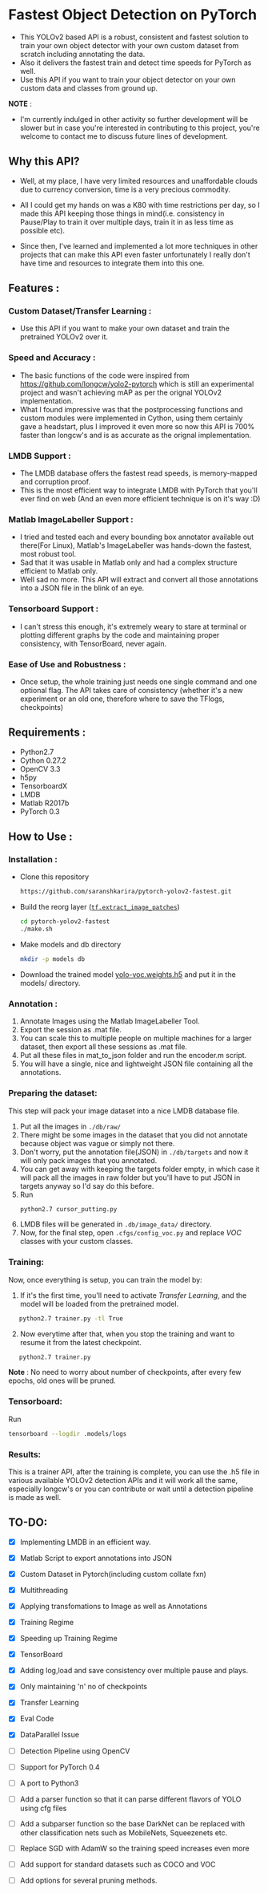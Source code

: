 # Fastest Object Detection on PyTorch
- This YOLOv2 based API is a robust, consistent and fastest solution to train your own object detector with your own custom dataset from scratch including annotating the data.
- Also it delivers the fastest train and detect time speeds for PyTorch as well.
- Use this API if you want to train your object detector on your own custom data and classes from ground up.

**NOTE** : 

- I'm currently indulged in other activity so further development will be slower but in case you're interested in contributing to this project, you're welcome to contact me to discuss future lines of development.

## Why this API?

- Well, at my place, I have very limited resources and unaffordable clouds due to currency conversion, time is a very precious commodity.

- All I could get my hands on was a K80 with time restrictions per day, so I made this API keeping those things in mind(i.e. consistency in Pause/Play to train it over multiple days, train it in as less time as possible etc). 

- Since then, I've learned and implemented a lot more techniques in other projects that can make this API even faster 
unfortunately I really don't have time and resources to integrate them into this one.

## Features :

### Custom Dataset/Transfer Learning :
- Use this API if you want to make your own dataset and train the pretrained YOLOv2 over it.

### Speed and Accuracy :
- The basic functions of the code were inspired from https://github.com/longcw/yolo2-pytorch which is still an experimental project and wasn't achieving mAP as per the orignal YOLOv2 implementation.
- What I found impressive was that the postprocessing functions and custom modules were implemented in Cython, using them certainly gave a headstart, plus I improved it even more so now this API is 700% faster than longcw's and is as accurate as the orignal implementation.

### LMDB Support : 
- The LMDB database offers the fastest read speeds, is memory-mapped and corruption proof.
- This is the most efficient way to integrate LMDB with PyTorch that you'll ever find on web (And an even more efficient technique is on it's way :D)

### Matlab ImageLabeller Support : 
- I tried and tested each and every bounding box annotator available out there(For Linux), Matlab's ImageLabeller was hands-down the fastest, most robust tool. 
- Sad that it was usable in Matlab only and had a complex structure efficient to Matlab only.
- Well sad no more. This API will extract and convert all those annotations into a JSON file in the blink of an eye.

### Tensorboard Support : 
- I can't stress this enough, it's extremely weary to stare at terminal or plotting different graphs by the code and maintaining proper consistency, with TensorBoard, never again.

### Ease of Use and Robustness : 
- Once setup, the whole training just needs one single command and one optional flag. The API takes care of consistency (whether it's a new experiment or an old one, therefore where to save the TFlogs, checkpoints)

## Requirements :
- Python2.7
- Cython 0.27.2
- OpenCV 3.3
- h5py
- TensorboardX
- LMDB
- Matlab R2017b 
- PyTorch 0.3

## How to Use :

### Installation :
- Clone this repository
  ```bash
  https://github.com/saranshkarira/pytorch-yolov2-fastest.git
  ```

- Build the reorg layer ([`tf.extract_image_patches`](https://www.tensorflow.org/api_docs/python/tf/extract_image_patches))
  ```bash
  cd pytorch-yolov2-fastest
  ./make.sh
  ```
- Make models and db directory
  ```bash
  mkdir -p models db
  ```
- Download the trained model [yolo-voc.weights.h5](https://drive.google.com/open?id=0B4pXCfnYmG1WUUdtRHNnLWdaMEU) and put it in the models/ directory.

### Annotation :
1. Annotate Images using the Matlab ImageLabeller Tool.
2. Export the session as .mat file.
3. You can scale this to multiple people on multiple machines for a larger dataset, then export all these sessions as .mat file.
4. Put all these files in mat_to_json folder and run the encoder.m script.
5. You will have a single, nice and lightweight JSON file containing all the annotations.

### Preparing the dataset:
This step will pack your image dataset into a nice LMDB database file.
1. Put all the images in ```./db/raw/```
2. There might be some images in the dataset that you did not annotate because object was vague or simply not there.
3. Don't worry, put the annotation file(JSON) in ```./db/targets``` and now it will only pack images that you annotated.
4. You can get away with keeping the targets folder empty, in which case it will pack all the images in raw folder but you'll have to put JSON in targets anyway so I'd say do this before.
5. Run 
    ```bash
    python2.7 cursor_putting.py
    ```
6. LMDB files will be generated in ```.db/image_data/``` directory.
7. Now, for the final step, open ```.cfgs/config_voc.py``` and replace *VOC* classes with your custom classes.

### Training:
Now, once everything is setup, you can train the model by:
1. If it's the first time, you'll need to activate *Transfer Learning*, and the model will be loaded from the pretrained model.
```bash
   python2.7 trainer.py -tl True
```
2. Now everytime after that, when you stop the training and want to resume it from the latest checkpoint.
```bash
   python2.7 trainer.py
```

**Note** : No need to worry about number of checkpoints, after every few epochs, old ones will be pruned.

### Tensorboard:
Run
  ```bash
  tensorboard --logdir .models/logs
  ```
### Results:
This is a trainer API, after the training is complete, you can use the .h5 file in various available YOLOv2 detection APIs and it will work all the same, especially longcw's or you can contribute or wait until a detection pipeline is made as well.

## TO-DO:
- [x] Implementing LMDB in an efficient way.
- [x] Matlab Script to export annotations into JSON
- [x] Custom Dataset in Pytorch(including custom collate fxn)
- [x] Multithreading
- [x] Applying transfomations to Image as well as Annotations
- [x] Training Regime
- [x] Speeding up Training Regime
- [x] TensorBoard
- [x] Adding log,load and save consistency over multiple pause and plays.
- [x] Only maintaining 'n' no of checkpoints
- [x] Transfer Learning
- [x] Eval Code
- [x] DataParallel Issue
- [ ] Detection Pipeline using OpenCV
- [ ] Support for PyTorch 0.4
- [ ] A port to Python3
- [ ] Add a parser function so that it can parse different flavors of YOLO using cfg files
- [ ] Add a subparser function so the base DarkNet can be replaced with other classification nets such as MobileNets, Squeezenets etc.
- [ ] Replace SGD with AdamW so the training speed increases even more
- [ ] Add support for standard datasets such as COCO and VOC
- [ ] Add options for several pruning methods.


